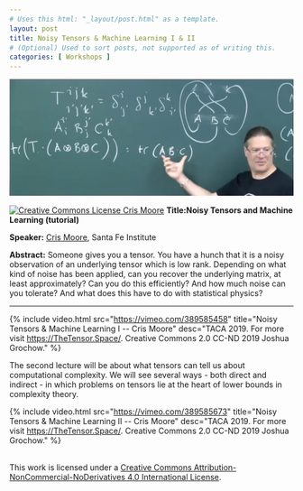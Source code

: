 ```yaml
---
# Uses this html: "_layout/post.html" as a template.
layout: post 
title: Noisy Tensors & Machine Learning I & II
# (Optional) Used to sort posts, not supported as of writing this.
categories: [ Workshops ]
---
```


![Tensors and Operators](/uploads/images/Moore.png)


<a rel="license" href="http://creativecommons.org/licenses/by-nc-nd/4.0/" target="_blank">
<img alt="Creative Commons License" style="border-width:0" src="https://i.creativecommons.org/l/by-nc-nd/4.0/88x31.png" />
Cris Moore</a>

<a name="Moore" />
<b>Title:Noisy Tensors and Machine Learning (tutorial)</b>

**Speaker:** <a href="http://tuvalu.santafe.edu/~moore/" target="_blank">Cris Moore</a>, Santa Fe Institute

**Abstract:** Someone gives you a tensor. You have a hunch that it is a noisy observation of an underlying tensor which is low rank. Depending on what kind of noise has been applied, can you recover the underlying matrix, at least approximately? Can you do this efficiently? And how much noise can you tolerate? And what does this have to do with statistical physics?


---

 {% 
    include video.html
    src="https://vimeo.com/389585458"
    title="Noisy Tensors & Machine Learning I -- Cris Moore"
    desc="TACA 2019. For more visit https://TheTensor.Space/. Creative Commons 2.0 CC-ND 2019 Joshua Grochow."
  %}


The second lecture will be about what tensors can tell us about computational complexity. We will see several ways - both direct and indirect - in which problems on tensors lie at the heart of lower bounds in complexity theory.

{% 
    include video.html
    src="https://vimeo.com/389585673"
    title="Noisy Tensors & Machine Learning II -- Cris Moore"
    desc="TACA 2019. For more visit https://TheTensor.Space/. Creative Commons 2.0 CC-ND 2019 Joshua Grochow."
  %}


<br />This work is licensed under a <a rel="license" href="http://creativecommons.org/licenses/by-nc-nd/4.0/" target="_blank">Creative Commons Attribution-NonCommercial-NoDerivatives 4.0 International License</a>.
